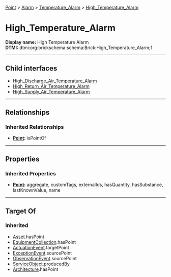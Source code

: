 [Point](../../../Point.md) > [Alarm](../../Alarm.md) > [Temperature_Alarm](../Temperature_Alarm.md) > [High_Temperature_Alarm](#)
# High_Temperature_Alarm

**Display name:** High Temperature Alarm<br />
**DTMI:** dtmi:org:brickschema:schema:Brick:High_Temperature_Alarm;1

---

## Child interfaces
* [High_Discharge_Air_Temperature_Alarm](../Air_Temperature_Alarm/Discharge_Air_Temperature_Alarm/High_Discharge_Air_Temperature_Alarm.md)
* [High_Return_Air_Temperature_Alarm](../Air_Temperature_Alarm/Return_Air_Temperature_Alarm/High_Return_Air_Temperature_Alarm.md)
* [High_Supply_Air_Temperature_Alarm](../Air_Temperature_Alarm/Supply_Air_Temperature_Alarm/High_Supply_Air_Temperature_Alarm.md)

---

## Relationships
### Inherited Relationships
* **[Point](../../../Point.md):** isPointOf

---

## Properties
### Inherited Properties
* **[Point](../../../Point.md):** aggregate, customTags, externalIds, hasQuantity, hasSubstance, lastKnownValue, name

---

## Target Of
### Inherited
* [Asset](../../../../Asset/Asset.md).hasPoint
* [EquipmentCollection](../../../../Collection/AssetCollection/EquipmentCollection/EquipmentCollection.md).hasPoint
* [ActuationEvent](../../../../Event/PointEvent/ActuationEvent.md).targetPoint
* [ExceptionEvent](../../../../Event/PointEvent/ExceptionEvent.md).sourcePoint
* [ObservationEvent](../../../../Event/PointEvent/ObservationEvent.md).sourcePoint
* [ServiceObject](../../../../Information/ServiceObject/ServiceObject.md).producedBy
* [Architecture](../../../../Space/Architecture/Architecture.md).hasPoint
